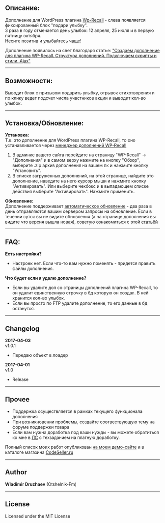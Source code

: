 ## Описание:   

Дополнение для WordPress плагина [Wp-Recall](https://wordpress.org/plugins/wp-recall/) - слева появляется фиксированный блок "подари улыбку".    
3 раза в году отмечается день улыбок: 12 апреля, 25 июля и в первую пятницу октября.    
Несите позитив и улыбайтесь чаще!    

Дополнение появилось на свет благодаря статье: ["Создаём дополнение для плагина WP-Recall. Структура дополнений. Подключаем скрипты и стили. Ajax"](https://codeseller.ru/post-group/sozdayom-dopolnenie-dlya-plagina-wp-recall-struktura-dopolnenij-podklyuchaem-skripty-i-stili-ajax/)

------------------------------

## Возможности:   

Выводит блок с призывом подарить улыбку, отрывок стихотворения и по клику ведет подсчет числа участников акции и выводит кол-во улыбок.

------------------------------

## Установка/Обновление:   

**Установка:**    
Т.к. это дополнение для WordPress плагина WP-Recall, то оно устанавливается через [менеджер дополнений WP-Recall](https://codeseller.ru/obshhie-svedeniya-o-dopolneniyax-wp-recall/)

1. В админке вашего сайта перейдите на страницу "WP-Recall" -> "Дополнения" и в самом верху нажмите на кнопку "Обзор", выберите .zip архив дополнения на вашем пк и нажмите кнопку "Установить".
2. В списке загруженных дополнений, на этой странице, найдите это дополнение, наведите на него курсор мыши и нажмите кнопку "Активировать". Или выберите чекбокс и в выпадающем списке действия выберите "Активировать". Нажмите применить.


**Обновление:**    
Дополнение поддерживает [автоматическое обновление](https://codeseller.ru/avtomaticheskie-obnovleniya-dopolnenij-plagina-wp-recall/) - два раза в день отправляются вашим сервером запросы на обновление.
Если в течении суток вы не видите обновления (а на странице дополнения вы видите что версия вышла новая), советую ознакомиться с этой [статьёй](https://codeseller.ru/post-group/rabota-wordpress-krona-cron-prinuditelnoe-vypolnenie-kron-zadach-dlya-wp-recall/)

------------------------------

## FAQ:    
**Есть настройки?**   
- Настроек нет. Если что-то вам нужно поменять - придется править файлы дополнения.

**Что будет если я удалю дополнение?**    
- Если вы удалите доп со страницы дополнений плагина WP-Recall, то он удалит единственную строчку в бд которую он создал. В ней хранится кол-во улыбок.
- Если вы просто по FTP удалите дополнение, то его данные в бд останутся.

------------------------------

## Changelog  
**2017-04-03**    
v1.0.1    
* Передаю объект в лоадер

**2017-04-01**    
v1.0    
* Release 

------------------------------

## Прочее   

* Поддержка осуществляется в рамках текущего функционала дополнения
* При возникновении проблемы, создайте соотвествующую тему на форуме поддержки товара
* Если вам нужна доработка под ваши нужды - вы можете обратиться ко мне в <a href="https://codeseller.ru/author/otshelnik-fm/?tab=chat" target="_blank">ЛС</a> с техзаданием на платную доработку.

Полный список моих работ опубликован <a href="http://across-ocean.otshelnik-fm.ru/" target="_blank">на моем демо-сайте</a> и в каталоге магазина <a href="https://codeseller.ru/author/otshelnik-fm/?tab=publics&subtab=type-products" target="_blank">CodeSeller.ru</a>

------------------------------

## Author    

**Wladimir Druzhaev** (Otshelnik-Fm)

------------------------------

## License    

Licensed under the MIT License


